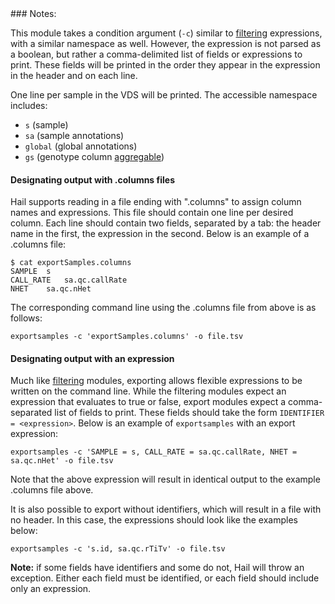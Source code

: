 <div class="cmdhead"></div>

<div class="description"></div>

<div class="synopsis"></div>

<div class="options"></div>

<div class="cmdsubsection">
### Notes:
 
This module takes a condition argument (`-c`) similar to [filtering](reference.html#Filtering) expressions, with a similar namespace as well.  However, the expression is not parsed as a boolean, but rather a comma-delimited list of fields or expressions to print.  These fields will be printed in the order they appear in the expression in the header and on each line.

One line per sample in the VDS will be printed.  The accessible namespace includes:

   - `s` (sample)
   - `sa` (sample annotations)
   - `global` (global annotations)
   - `gs` (genotype column [aggregable](reference.html#aggregables))
   
#### Designating output with .columns files

Hail supports reading in a file ending with ".columns" to assign column names and expressions.  This file should contain one line per desired column.  Each line should contain two fields, separated by a tab: the header name in the first, the expression in the second.  Below is an example of a .columns file:

```
$ cat exportSamples.columns
SAMPLE	s
CALL_RATE	sa.qc.callRate
NHET	sa.qc.nHet
```
 
The corresponding command line using the .columns file from above is as follows:

```
exportsamples -c 'exportSamples.columns' -o file.tsv
```

#### Designating output with an expression

Much like [filtering](reference.html#Filtering) modules, exporting allows flexible expressions to be written on the command line.  While the filtering modules expect an expression that evaluates to true or false, export modules expect a comma-separated list of fields to print.  These fields should take the form `IDENTIFIER = <expression>`.  Below is an example of `exportsamples` with an export expression:

```
exportsamples -c 'SAMPLE = s, CALL_RATE = sa.qc.callRate, NHET = sa.qc.nHet' -o file.tsv
```

Note that the above expression will result in identical output to the example .columns file above.

It is also possible to export without identifiers, which will result in a file with no header.  In this case, the expressions should look like the examples below:
```
exportsamples -c 's.id, sa.qc.rTiTv' -o file.tsv
```

**Note:** if some fields have identifiers and some do not, Hail will throw an exception.  Either each field must be identified, or each field should include only an expression.

</div>
